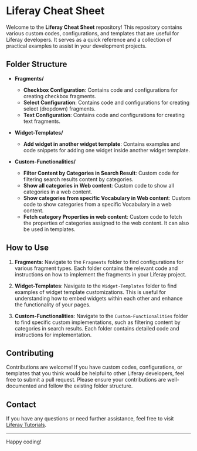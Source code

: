# Liferay Cheat Sheet

Welcome to the **Liferay Cheat Sheet** repository! This repository contains various custom codes, configurations, and templates that are useful for Liferay developers. It serves as a quick reference and a collection of practical examples to assist in your development projects.

## Folder Structure

- **Fragments/**
  - **Checkbox Configuration**: Contains code and configurations for creating checkbox fragments.
  - **Select Configuration**: Contains code and configurations for creating select (dropdown) fragments.
  - **Text Configuration**: Contains code and configurations for creating text fragments.

- **Widget-Templates/**
  - **Add widget in another widget template**: Contains examples and code snippets for adding one widget inside another widget template.

- **Custom-Functionalities/**
  - **Filter Content by Categories in Search Result**: Custom code for filtering search results content by categories.
  - **Show all categories in Web content**: Custom code to show all categories in a web content.
  - **Show categories from specific Vocabulary in Web content**: Custom code to show categories from a specific Vocabulary in a web content.
  - **Fetch category Properties in web content**: Custom code to fetch the properties of categories assigned to the web content. It can also be used in templates.

## How to Use

1. **Fragments**: Navigate to the `Fragments` folder to find configurations for various fragment types. Each folder contains the relevant code and instructions on how to implement the fragments in your Liferay project.
   
2. **Widget-Templates**: Navigate to the `Widget-Templates` folder to find examples of widget template customizations. This is useful for understanding how to embed widgets within each other and enhance the functionality of your pages.

3. **Custom-Functionalities**: Navigate to the `Custom-Functionalities` folder to find specific custom implementations, such as filtering content by categories in search results. Each folder contains detailed code and instructions for implementation.

## Contributing

Contributions are welcome! If you have custom codes, configurations, or templates that you think would be helpful to other Liferay developers, feel free to submit a pull request. Please ensure your contributions are well-documented and follow the existing folder structure.

## Contact

If you have any questions or need further assistance, feel free to visit [Liferay Tutorials](https://learnliferay.com).

---

Happy coding!
